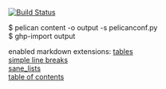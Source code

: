 [![Build Status](https://travis-ci.org/Arctice/birb-blog.svg?branch=master)](https://travis-ci.org/Arctice/birb-blog)

$ pelican content -o output -s pelicanconf.py  
$ ghp-import output

enabled markdown extensions:
[tables](pythonhosted.org/Markdown/extensions/tables.html)  
[simple line breaks](pythonhosted.org/Markdown/extensions/nl2br.html)  
[sane_lists](pythonhosted.org/Markdown/extensions/sane_lists.html)  
[table of contents](pythonhosted.org/Markdown/extensions/toc.html)  
